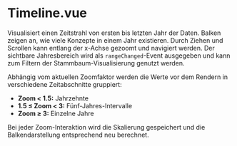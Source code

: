 # Timeline.vue

Visualisiert einen Zeitstrahl von ersten bis letzten Jahr der Daten.
Balken zeigen an, wie viele Konzepte in einem Jahr existieren. Durch Ziehen
und Scrollen kann entlang der x-Achse gezoomt und navigiert werden.
Der sichtbare Jahresbereich wird als `rangeChanged`-Event ausgegeben und kann
zum Filtern der Stammbaum-Visualisierung genutzt werden.

Abhängig vom aktuellen Zoomfaktor werden die Werte vor dem Rendern in
verschiedene Zeitabschnitte gruppiert:

- **Zoom < 1.5:** Jahrzehnte
- **1.5 ≤ Zoom < 3:** Fünf-Jahres-Intervalle
- **Zoom ≥ 3:** Einzelne Jahre

Bei jeder Zoom-Interaktion wird die Skalierung gespeichert und die
Balkendarstellung entsprechend neu berechnet.
